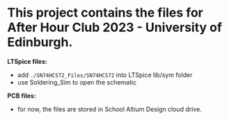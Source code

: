 # This project contains the files for After Hour Club 2023 - University of Edinburgh.

**LTSpice files:**

- add `./SN74HCS72_Files/SN74HCS72` into LTSpice lib/sym folder
- use Soldering_Sim to open the schematic

**PCB files:** 

- for now, the files are stored in School Altium Design cloud drive.